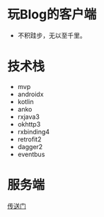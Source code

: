 # 玩Blog的客户端
- 不积跬步，无以至千里。

# 技术栈
- mvp
- androidx
- kotlin
- anko
- rxjava3
- okhttp3
- rxbinding4
- retrofit2
- dagger2
- eventbus

# 服务端 
[传送门](https://github.com/yuelaiyuehao123/wanblog-server)
